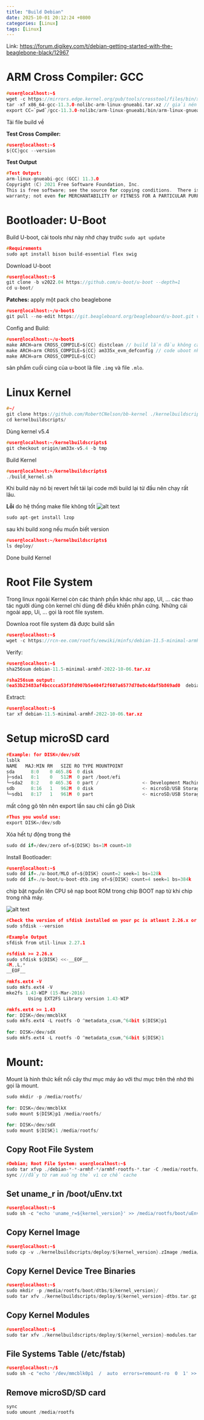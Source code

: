 ```yaml
---
title: "Build Debian"
date: 2025-10-01 20:12:24 +0800
categories: [Linux]
tags: [Linux]
---
```

Link: https://forum.digikey.com/t/debian-getting-started-with-the-beaglebone-black/12967

# ARM Cross Compiler: GCC
```c
#user@localhost:~$
wget -c https://mirrors.edge.kernel.org/pub/tools/crosstool/files/bin/x86_64/11.3.0/x86_64-gcc-11.3.0-nolibc-arm-linux-gnueabi.tar.xz
tar -xf x86_64-gcc-11.3.0-nolibc-arm-linux-gnueabi.tar.xz // giải nén
export CC=`pwd`/gcc-11.3.0-nolibc/arm-linux-gnueabi/bin/arm-linux-gnueabi- //để lần sau thay vì gõ lại dòng dài này thì chỉ cần CC
```
Tải file build về

**Test Cross Compiler:**
```c
#user@localhost:~$
${CC}gcc --version
```

**Test Output**
```c
#Test Output:
arm-linux-gnueabi-gcc (GCC) 11.3.0
Copyright (C) 2021 Free Software Foundation, Inc.
This is free software; see the source for copying conditions.  There is NO
warranty; not even for MERCHANTABILITY or FITNESS FOR A PARTICULAR PURPOSE.
```

# Bootloader: U-Boot
Build U-boot, cài tools như này nhớ chạy trước `sudo apt update`
```c
#Requirements
sudo apt install bison build-essential flex swig
```

Download U-boot

```c
#user@localhost:~$
git clone -b v2022.04 https://github.com/u-boot/u-boot --depth=1
cd u-boot/
```

**Patches:**
apply một pack cho beaglebone
```c
#user@localhost:~/u-boot$
git pull --no-edit https://git.beagleboard.org/beagleboard/u-boot.git v2022.04-bbb.io-am335x-am57xx
```
Config and Build:
```c
#user@localhost:~/u-boot$
make ARCH=arm CROSS_COMPILE=${CC} distclean // build lần đầu không cần clean
make ARCH=arm CROSS_COMPILE=${CC} am335x_evm_defconfig // code uboot nhiều tính năng ví dụ hiển thị logo lên màn hình khi khởi động
make ARCH=arm CROSS_COMPILE=${CC}
```
sản phẩm cuối cùng của u-boot là file `.img` và file `.mlo`.

# Linux Kernel
```c
#~/
git clone https://github.com/RobertCNelson/bb-kernel ./kernelbuildscripts
cd kernelbuildscripts/
```
Dùng kernel v5.4
```c
#user@localhost:~/kernelbuildscripts$
git checkout origin/am33x-v5.4 -b tmp
```

Build Kernel
```c
#user@localhost:~/kernelbuildscripts$
./build_kernel.sh
```
Khi build này nó bị revert hết tải lại code mới build lại từ đầu nên chạy rất lâu.

**Lỗi**
do hệ thống make file không tốt
![alt text](/assets/Linux/Build_debian/image-13.png)

```c
sudo apt-get install lzop
```

sau khi build xong nếu muốn biết version
```c
#user@localhost:~/kernelbuildscripts$
ls deploy/
```

Done build Kernel

# Root File System
Trong linux ngoài Kernel còn các thành phần khác như app, UI, ... các thao tác người dùng còn kernel chỉ dùng để điều khiển phần cứng. Những cái ngoài app, Ui, ... gọi là root file system.

Downloa root file system đã được build sẵn
```c
#user@localhost:~$
wget -c https://rcn-ee.com/rootfs/eewiki/minfs/debian-11.5-minimal-armhf-2022-10-06.tar.xz
```
Verify:
```c
#user@localhost:~$
sha256sum debian-11.5-minimal-armhf-2022-10-06.tar.xz
```
```c
#sha256sum output:
0ea53b23483af4bcccca53f3fd907b5e404f2f607a6577d78e8c4daf5b869ad0  debian-11.5-minimal-armhf-2022-10-06.tar.xz
```
Extract:
```c
#user@localhost:~$
tar xf debian-11.5-minimal-armhf-2022-10-06.tar.xz
```

# Setup microSD card
```c
#Example: for DISK=/dev/sdX
lsblk
NAME   MAJ:MIN RM   SIZE RO TYPE MOUNTPOINT
sda      8:0    0 465.8G  0 disk
├─sda1   8:1    0   512M  0 part /boot/efi
└─sda2   8:2    0 465.3G  0 part /                <- Development Machine Root Partition
sdb      8:16   1   962M  0 disk                  <- microSD/USB Storage Device
└─sdb1   8:17   1   961M  0 part                  <- microSD/USB Storage Partition
```
mất công gõ tên nên export lần sau chỉ cần gõ Disk
```c
#Thus you would use:
export DISK=/dev/sdb
```

Xóa hết tự động trong thẻ
```c
sudo dd if=/dev/zero of=${DISK} bs=1M count=10
```
Install Bootloader:
```c
#user@localhost:~$
sudo dd if=./u-boot/MLO of=${DISK} count=2 seek=1 bs=128k
sudo dd if=./u-boot/u-boot-dtb.img of=${DISK} count=4 seek=1 bs=384k
```
chip bật nguồn lên CPU sẽ nạp boot ROM trong chip BOOT nạp từ khi chip trong nhà máy.

![alt text](/assets/Linux/Build_debian/image-14.png)

```c
#Check the version of sfdisk installed on your pc is atleast 2.26.x or newer.
sudo sfdisk --version
```

```c
#Example Output
sfdisk from util-linux 2.27.1
```

```c
#sfdisk >= 2.26.x
sudo sfdisk ${DISK} <<-__EOF__
4M,,L,*
__EOF__
```

```c
#mkfs.ext4 -V
sudo mkfs.ext4 -V
mke2fs 1.43-WIP (15-Mar-2016)
        Using EXT2FS Library version 1.43-WIP
```

```c
#mkfs.ext4 >= 1.43
for: DISK=/dev/mmcblkX
sudo mkfs.ext4 -L rootfs -O ^metadata_csum,^64bit ${DISK}p1
 
for: DISK=/dev/sdX
sudo mkfs.ext4 -L rootfs -O ^metadata_csum,^64bit ${DISK}1
```

# Mount:
Mount là hình thức kết nối cây thư mục máy ảo với thư mục trên thẻ nhớ thì gọi là mount.

```c
sudo mkdir -p /media/rootfs/
 
for: DISK=/dev/mmcblkX
sudo mount ${DISK}p1 /media/rootfs/
 
for: DISK=/dev/sdX
sudo mount ${DISK}1 /media/rootfs/
```
## Copy Root File System
```c
#Debian; Root File System: user@localhost:~$
sudo tar xfvp ./debian-*-*-armhf-*/armhf-rootfs-*.tar -C /media/rootfs/
sync ///đẩy từ ram xuống thẻ vì cơ chế cache
```
## Set uname_r in /boot/uEnv.txt
```c
#user@localhost:~$
sudo sh -c "echo 'uname_r=${kernel_version}' >> /media/rootfs/boot/uEnv.txt"
```

## Copy Kernel Image
```c
#user@localhost:~$
sudo cp -v ./kernelbuildscripts/deploy/${kernel_version}.zImage /media/rootfs/boot/vmlinuz-${kernel_version}
```

## Copy Kernel Device Tree Binaries

```c
#user@localhost:~$
sudo mkdir -p /media/rootfs/boot/dtbs/${kernel_version}/
sudo tar xfv ./kernelbuildscripts/deploy/${kernel_version}-dtbs.tar.gz -C /media/rootfs/boot/dtbs/${kernel_version}/
```

## Copy Kernel Modules
```c
#user@localhost:~$
sudo tar xfv ./kernelbuildscripts/deploy/${kernel_version}-modules.tar.gz -C /media/rootfs/
```
## File Systems Table (/etc/fstab)
```c
#user@localhost:~/$
sudo sh -c "echo '/dev/mmcblk0p1  /  auto  errors=remount-ro  0  1' >> /media/rootfs/etc/fstab"
```

## Remove microSD/SD card
```c
sync
sudo umount /media/rootfs
```